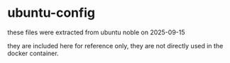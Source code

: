 # ubuntu-config

these files were extracted from ubuntu noble on 2025-09-15

they are included here for reference only, they are not directly used in the docker container.
